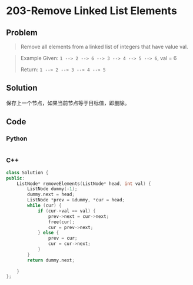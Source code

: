 # 203-Remove Linked List Elements

## Problem

> Remove all elements from a linked list of integers that have value val.

> Example
> Given: `1 --> 2 --> 6 --> 3 --> 4 --> 5 --> 6`, val = 6
> 
> Return: `1 --> 2 --> 3 --> 4 --> 5`

## Solution

保存上一个节点，如果当前节点等于目标值，即删除。

## Code

### Python

```python

```

### C++

```cpp
class Solution {
public:
    ListNode* removeElements(ListNode* head, int val) {
        ListNode dummy(-1);
        dummy.next = head;
        ListNode *prev = &dummy, *cur = head;
        while (cur) {
            if (cur->val == val) {
                prev->next = cur->next;
                free(cur);
                cur = prev->next;
            } else {
                prev = cur;
                cur = cur->next;
            }
        }
        return dummy.next;
        
    }
};
```